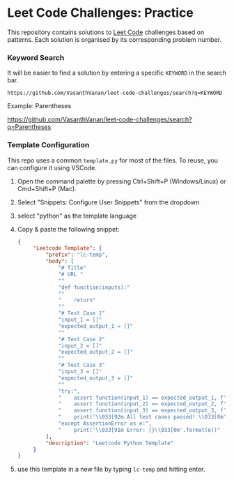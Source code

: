 # Leet Code Challenges: Practice

This repository contains solutions to [Leet Code](https://leetcode.com/) challenges based on patterns. Each solution is organised by its corresponding problem number. 

### Keyword Search

It will be easier to find a solution by entering a specific `KEYWORD` in the search bar.

```
https://github.com/VasanthVanan/leet-code-challenges/search?q=KEYWORD
```

Example: Parentheses 

<a href="https://github.com/VasanthVanan/leet-code-challenges/search?q=Parentheses" target="_blank">https://github.com/VasanthVanan/leet-code-challenges/search?q=Parentheses</a>

### Template Configuration

This repo uses a common `template.py` for most of the files. To reuse, you can configure it using VSCode.

1. Open the command palette by pressing Ctrl+Shift+P (Windows/Linux) or Cmd+Shift+P (Mac).
2. Select "Snippets: Configure User Snippets" from the dropdown
3. select "python" as the template language
4. Copy & paste the following snippet:
   
   ```json
   {
        "Leetcode Template": {
            "prefix": "lc-temp",
            "body": [
                "# Title"
                "# URL "
                ""
                "def function(inputs):"
                ""
                "    return"
                ""
                "# Test Case 1"
                "input_1 = []"
                "expected_output_1 = []"
                ""
                "# Test Case 2"
                "input_2 = []"
                "expected_output_2 = []"
                ""
                "# Test Case 3"
                "input_3 = []"
                "expected_output_3 = []"
                ""
                "try:",
                "    assert function(input_1) == expected_output_1, f'Test Case 1 Failed'",
                "    assert function(input_2) == expected_output_2, f'Test Case 2 Failed'",
                "    assert function(input_3) == expected_output_3, f'Test Case 3 Failed'",
                "    print('\\033[92m All test cases passed! \\033[0m')",
                "except AssertionError as e:",
                "    print('\\033[91m Error: {}\\033[0m'.format(e))"
            ],
            "description": "Leetcode Python Template"
        }
   }
   ```
   
5. use this template in a new file by typing `lc-temp` and hitting enter.
